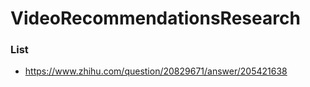 # VideoRecommendationsResearch

### List
+ https://www.zhihu.com/question/20829671/answer/205421638
